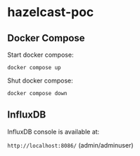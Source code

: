 # hazelcast-poc

## Docker Compose

Start docker compose:

```docker compose up```

Shut docker compose:

```docker compose down```

## InfluxDB

InfluxDB console is available at:

```http://localhost:8086/``` (admin/adminuser)
